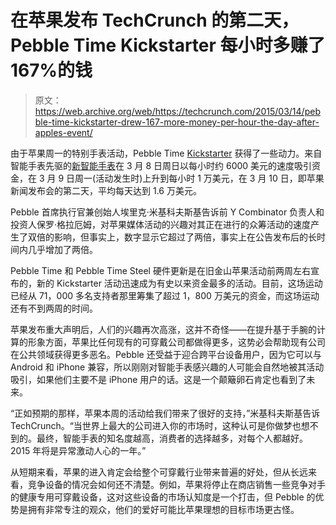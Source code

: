 # 在苹果发布 TechCrunch 的第二天，Pebble Time Kickstarter 每小时多赚了 167%的钱

> 原文：<https://web.archive.org/web/https://techcrunch.com/2015/03/14/pebble-time-kickstarter-drew-167-more-money-per-hour-the-day-after-apples-event/>

由于苹果周一的特别手表活动，Pebble Time [Kickstarter](https://web.archive.org/web/20221206172741/https://www.kickstarter.com/projects/597507018/pebble-time-awesome-smartwatch-no-compromises) 获得了一些动力。来自智能手表先驱的[新智能手表](https://web.archive.org/web/20221206172741/https://beta.techcrunch.com/2015/02/24/pebble-time/#tmhmdj:RGuV)在 3 月 8 日周日以每小时约 6000 美元的速度吸引资金，在 3 月 9 日周一(活动发生时)上升到每小时 1 万美元，在 3 月 10 日，即苹果新闻发布会的第二天，平均每天达到 1.6 万美元。

Pebble 首席执行官兼创始人埃里克·米基科夫斯基告诉前 Y Combinator 负责人和投资人保罗·格拉厄姆，对苹果媒体活动的兴趣对其正在进行的众筹活动的速度产生了双倍的影响，但事实上，数字显示它超过了两倍，事实上在公告发布后的长时间内几乎增加了两倍。

Pebble Time 和 Pebble Time Steel 硬件更新是在旧金山苹果活动前两周左右宣布的，新的 Kickstarter 活动迅速成为有史以来资金最多的活动。目前，这场运动已经从 71，000 多名支持者那里筹集了超过 1，800 万美元的资金，而这场运动还有不到两周的时间。

苹果发布重大声明后，人们的兴趣再次高涨，这并不奇怪——在提升基于手腕的计算的形象方面，苹果比任何现有的可穿戴公司都做得更多，这势必会帮助现有公司在公共领域获得更多恶名。Pebble 还受益于迎合跨平台设备用户，因为它可以与 Android 和 iPhone 兼容，所以刚刚对智能手表感兴趣的人可能会自然地被其活动吸引，如果他们主要不是 iPhone 用户的话。这是一个颠簸卵石肯定也看到了未来。

“正如预期的那样，苹果本周的活动给我们带来了很好的支持，”米基科夫斯基告诉 TechCrunch。“当世界上最大的公司进入你的市场时，这种认可是你做梦也想不到的。最终，智能手表的知名度越高，消费者的选择越多，对每个人都越好。2015 年将是异常激动人心的一年。”

从短期来看，苹果的进入肯定会给整个可穿戴行业带来普遍的好处，但从长远来看，竞争设备的情况会如何还不清楚。例如，苹果将停止在商店销售一些竞争对手的健康专用可穿戴设备，这对这些设备的市场认知度是一个打击，但 Pebble 的优势是拥有非常专注的观众，他们的爱好可能比苹果理想的目标市场更古怪。